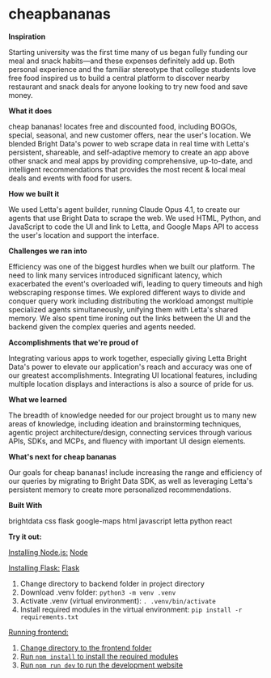 # cheapbananas

**Inspiration**

Starting university was the first time many of us began fully funding our meal and snack habits—and these expenses definitely add up. Both personal experience and the familiar stereotype that college students love free food inspired us to build a central platform to discover nearby restaurant and snack deals for anyone looking to try new food and save money.

**What it does**

cheap bananas! locates free and discounted food, including BOGOs, special, seasonal, and new customer offers, near the user's location. We blended Bright Data's power to web scrape data in real time with Letta's persistent, shareable, and self-adaptive memory to create an app above other snack and meal apps by providing comprehensive, up-to-date, and intelligent recommendations that provides the most recent & local meal deals and events with food for users.

**How we built it**

We used Letta's agent builder, running Claude Opus 4.1, to create our agents that use Bright Data to scrape the web. We used HTML, Python, and JavaScript to code the UI and link to Letta, and Google Maps API to access the user's location and support the interface.

**Challenges we ran into**

Efficiency was one of the biggest hurdles when we built our platform. The need to link many services introduced significant latency, which exacerbated the event's overloaded wifi, leading to query timeouts and high webscraping response times. We explored different ways to divide and conquer query work including distributing the workload amongst multiple specialized agents simultaneously, unifying them with Letta's shared memory. We also spent time ironing out the links between the UI and the backend given the complex queries and agents needed.

**Accomplishments that we're proud of**

Integrating various apps to work together, especially giving Letta Bright Data's power to elevate our application's reach and accuracy was one of our greatest accomplishments. Integrating UI locational features, including multiple location displays and interactions is also a source of pride for us.

**What we learned**

The breadth of knowledge needed for our project brought us to many new areas of knowledge, including ideation and brainstorming techniques, agentic project architecture/design, connecting services through various APIs, SDKs, and MCPs, and fluency with important UI design elements.

**What's next for cheap bananas**

Our goals for cheap bananas! include increasing the range and efficiency of our queries by migrating to Bright Data SDK, as well as leveraging Letta's persistent memory to create more personalized recommendations.

**Built With**

brightdata
css
flask
google-maps
html
javascript
letta
python
react

**Try it out:**

<u>Installing Node.js:</u>
[Node](https://nodejs.org/en/download)

<u>Installing Flask:</u>
[Flask](https://flask.palletsprojects.com/en/stable/installation/)

1. Change directory to backend folder in project directory
2. Download .venv folder: ```python3 -m venv .venv```
3. Activate .venv (virtual environment): ```. .venv/bin/activate```
4. Install required modules in the virtual environment: ```pip install -r requirements.txt```

<u>Running frontend:<u>
1. Change directory to the frontend folder
2. Run ```npm install``` to install the required modules
3. Run ```npm run dev``` to run the development website
